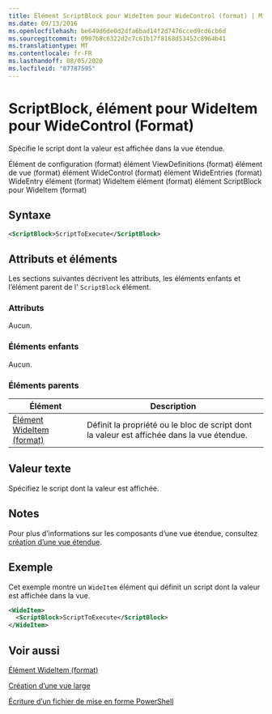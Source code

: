 ```yaml
---
title: Élément ScriptBlock pour WideItem pour WideControl (format) | Microsoft Docs
ms.date: 09/13/2016
ms.openlocfilehash: be649d6de0d2dfa6bad14f2d7476cced9cd6cb6d
ms.sourcegitcommit: 0907b8c6322d2c7c61b17f8168d53452c8964b41
ms.translationtype: MT
ms.contentlocale: fr-FR
ms.lasthandoff: 08/05/2020
ms.locfileid: "87787595"
---
```

# <a name="scriptblock-element-for-wideitem-for-widecontrol-format"></a>ScriptBlock, élément pour WideItem pour WideControl (Format)

Spécifie le script dont la valeur est affichée dans la vue étendue.

Élément de configuration (format) élément ViewDefinitions (format) élément de vue (format) élément WideControl (format) élément WideEntries (format) WideEntry élément (format) WideItem élément (format) élément ScriptBlock pour WideItem (format)

## <a name="syntax"></a>Syntaxe

```xml
<ScriptBlock>ScriptToExecute</ScriptBlock>
```

## <a name="attributes-and-elements"></a>Attributs et éléments

Les sections suivantes décrivent les attributs, les éléments enfants et l’élément parent de l' `ScriptBlock` élément.

### <a name="attributes"></a>Attributs

Aucun.

### <a name="child-elements"></a>Éléments enfants

Aucun.

### <a name="parent-elements"></a>Éléments parents

|Élément|Description|
|-------------|-----------------|
|[Élément WideItem (format)](./wideitem-element-for-widecontrol-format.md)|Définit la propriété ou le bloc de script dont la valeur est affichée dans la vue étendue.|

## <a name="text-value"></a>Valeur texte

Spécifiez le script dont la valeur est affichée.

## <a name="remarks"></a>Notes

Pour plus d’informations sur les composants d’une vue étendue, consultez [création d’une vue étendue](./creating-a-wide-view.md).

## <a name="example"></a>Exemple

Cet exemple montre un `WideItem` élément qui définit un script dont la valeur est affichée dans la vue.

```xml
<WideItem>
  <ScriptBlock>ScriptToExecute</ScriptBlock>
</WideItem>
```

## <a name="see-also"></a>Voir aussi

[Élément WideItem (format)](./wideitem-element-for-widecontrol-format.md)

[Création d’une vue large](./creating-a-wide-view.md)

[Écriture d’un fichier de mise en forme PowerShell](./writing-a-powershell-formatting-file.md)
